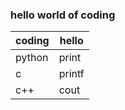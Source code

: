 ### hello world of coding

coding | hello 
-------|------
python | print
  c    | printf
 c++   | cout
